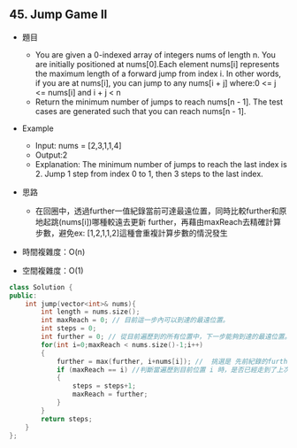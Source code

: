 ## 45. Jump Game II

- 題目
    - You are given a 0-indexed array of integers nums of length n. You are initially positioned at nums[0].Each element nums[i] represents the maximum length of a forward jump from index i. In other words, if you are at nums[i], you can jump to any nums[i + j] where:0 <= j <= nums[i] and i + j < n
    - Return the minimum number of jumps to reach nums[n - 1]. The test cases are generated such that you can reach nums[n - 1].

- Example
    - Input: nums = [2,3,1,1,4]
    - Output:2
    - Explanation: The minimum number of jumps to reach the last index is 2. Jump 1 step from index 0 to 1, then 3 steps to the last index.

- 思路
    - 在回圈中，透過further一值紀錄當前可達最遠位置，同時比較further和原地起跳(nums[i])哪種較遠去更新 further，再藉由maxReach去精確計算步數，避免ex: [1,2,1,1,2]這種會重複計算步數的情況發生
- 時間複雜度：O(n)
- 空間複雜度：O(1)

```cpp
class Solution {
public:
    int jump(vector<int>& nums){
        int length = nums.size();
        int maxReach = 0; // 目前這一步內可以到達的最遠位置。
        int steps = 0;
        int further = 0; // 從目前遍歷到的所有位置中，下一步能夠到達的最遠位置。
        for(int i=0;maxReach < nums.size()-1;i++)
        {
            further = max(further, i+nums[i]); //  挑選是 先前紀錄的further 或 本次從nums[i]起跳 哪個更遠
            if (maxReach == i) //判斷當遍歷到目前位置 i 時，是否已經走到了上次可達的最遠距離 maxReach？
            {
                steps = steps+1;
                maxReach = further; 
            }
        }
        return steps;
    }
};
```
